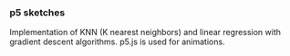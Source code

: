 ### p5 sketches

Implementation of KNN (K nearest neighbors) and linear regression with gradient descent algorithms.
p5.js is used for animations.

